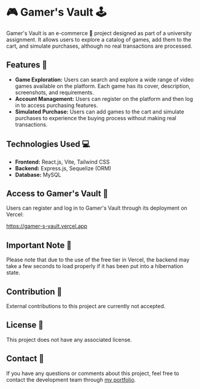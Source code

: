 # 🎮 Gamer's Vault 🕹️

Gamer's Vault is an e-commerce 🛒 project designed as part of a university assignment. It allows users to explore a catalog of games, add them to the cart, and simulate purchases, although no real transactions are processed.

## Features 🚀

- **Game Exploration:** Users can search and explore a wide range of video games available on the platform. Each game has its cover, description, screenshots, and requirements.
- **Account Management:** Users can register on the platform and then log in to access purchasing features.
- **Simulated Purchase:** Users can add games to the cart and simulate purchases to experience the buying process without making real transactions.

## Technologies Used 💻

- **Frontend:** React.js, Vite, Tailwind CSS
- **Backend:** Express.js, Sequelize (ORM)
- **Database:** MySQL

## Access to Gamer's Vault 🔑

Users can register and log in to Gamer's Vault through its deployment on Vercel:

https://gamer-s-vault.vercel.app

## Important Note 📢

Please note that due to the use of the free tier in Vercel, the backend may take a few seconds to load properly if it has been put into a hibernation state.

## Contribution 🤝

External contributions to this project are currently not accepted.

## License 📜

This project does not have any associated license.

## Contact 📧

If you have any questions or comments about this project, feel free to contact the development team through [my portfolio](https://lucen.is-a.dev).
